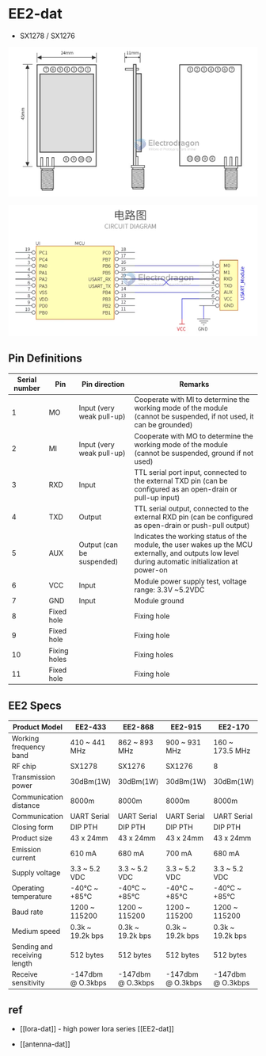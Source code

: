 # EE2-dat

- SX1278 / SX1276

![](2023-10-25-14-26-12.png)

![](2023-10-25-14-26-29.png)

## Pin Definitions

| Serial number | Pin          | Pin direction             | Remarks                                                                                                                                             |
| ------------- | ------------ | ------------------------- | --------------------------------------------------------------------------------------------------------------------------------------------------- |
| 1             | MO           | Input (very weak pull-up) | Cooperate with Ml to determine the working mode of the module (cannot be suspended, if not used, it can be grounded)                                |
| 2             | MI           | Input (very weak pull-up) | Cooperate with MO to determine the working mode of the module (cannot be suspended, ground if not used)                                         |
| 3             | RXD          | Input                     | TTL serial port input, connected to the external TXD pin (can be configured as an open-drain or pull-up input)                                      |
| 4             | TXD          | Output                    | TTL serial output, connected to the external RXD pin (can be configured as open-drain or push-pull output)                                          |
| 5             | AUX          | Output (can be suspended) | Indicates the working status of the module, the user wakes up the MCU externally, and outputs low level during automatic initialization at power-on |
| 6             | VCC          | Input                     | Module power supply test, voltage range: 3.3V ~5.2VDC                                                                                               |
| 7             | GND          | Input                     | Module ground                                                                                                                                       |
| 8             | Fixed hole   |                           | Fixing hole                                                                                                                                         |
| 9             | Fixed hole   |                           | Fixing hole                                                                                                                                         |
| 10            | Fixing holes |                           | Fixing holes                                                                                                                                        |
| 11            | Fixed hole   |                           | Fixing hole                                                                                                                                         |


## EE2 Specs

| Product Model                | EE2-433           | EE2-868           | EE2-915           | EE2-170           |
| ---------------------------- | ----------------- | ----------------- | ----------------- | ----------------- |
| Working frequency band       | 410 ~ 441 MHz     | 862 ~ 893 MHz     | 900 ~ 931 MHz     | 160 ~ 173.5 MHz   |
| RF chip                      | SX1278            | SX1276            | SX1276            | 8                 |
| Transmission power           | 30dBm(1W)         | 30dBm(1W)         | 30dBm(1W)         | 30dBm(1W)         |
| Communication distance       | 8000m             | 8000m             | 8000m             | 8000m             |
| Communication                | UART Serial       | UART Serial       | UART Serial       | UART Serial       |
| Closing form                 | DIP PTH           | DIP PTH           | DIP PTH           | DIP PTH           |
| Product size                 | 43 x 24mm         | 43 x 24mm         | 43 x 24mm         | 43 x 24mm         |
| Emission current             | 610 mA            | 680 mA            | 700 mA            | 680 mA            |
| Supply voltage               | 3.3 ~ 5.2 VDC     | 3.3 ~ 5.2 VDC     | 3.3 ~ 5.2 VDC     | 3.3 ~ 5.2 VDC     |
| Operating temperature        | -40℃ ~ +85℃       | -40℃ ~ +85℃       | -40℃ ~ +85℃       | -40℃ ~ +85℃       |
| Baud rate                    | 1200 ~ 115200     | 1200 ~ 115200     | 1200 ~ 115200     | 1200 ~ 115200     |
| Medium speed                 | 0.3k ~ 19.2k bps  | 0.3k ~ 19.2k bps  | 0.3k ~ 19.2k bps  | 0.3k ~ 19.2k bps  |
| Sending and receiving length | 512 bytes         | 512 bytes         | 512 bytes         | 512 bytes         |
| Receive sensitivity          | -147dbm @ O.3kbps | -147dbm @ O.3kbps | -147dbm @ O.3kbps | -147dbm @ O.3kbps |



## ref 

- [[lora-dat]] - high power lora series [[EE2-dat]]


- [[antenna-dat]]